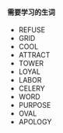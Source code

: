 #### 需要学习的生词
- REFUSE
- GRID
- COOL
- ATTRACT
- TOWER
- LOYAL
- LABOR
- CELERY
- WORD
- PURPOSE
- OVAL
- APOLOGY
